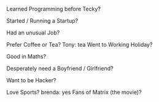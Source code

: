 Learned Programming before Tecky?

Started / Running a Startup?

Had an unusual Job?

Prefer Coffee or Tea?
Tony: tea
Went to Working Holiday?

Good in Maths?

Desperately need a Boyfriend / Girlfriend?

Want to be Hacker?

Love Sports?
brenda: yes
Fans of Matrix (the movie)?